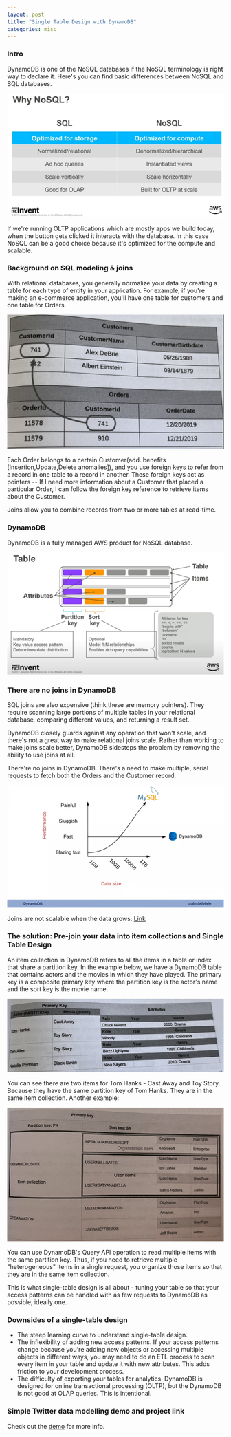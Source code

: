 ```yaml
---
layout: post
title: "Single Table Design with DynamoDB"
categories: misc
---
```


### Intro

DynamoDB is one of the NoSQL databases if the NoSQL terminology is right way to declare it. Here's you can find basic differences between NoSQL and SQL databases.

![Differences](/assets/01/001-diff.png)

If we're running OLTP applications which are mostly apps we build today, when the button gets clicked it interacts with the database. In this case NoSQL can be a good choice because it's optimized for the compute and scalable.

### Background on SQL modeling & joins

With relational databases, you generally normalize your data by creating a table for each type of entity in your application. For example, if you're making an e-commerce application, you'll have one table for customers and one table for Orders.

![Joins](/assets/01/001.1-joins.png)

Each Order belongs to a certain Customer(add. benefits [Insertion,Update,Delete anomalies]), and you use foreign keys to refer from a record in one table to a record in another. These foreign keys act as pointers -- If I need more information about a Customer that placed a particular Order, I can follow the foreign key reference to retrieve items about the Customer.

Joins allow you to combine records from two or more tables at read-time.

### DynamoDB

DynamoDB is a fully managed AWS product for NoSQL database.

![DDB](/assets/01/002-dynamodb.png)


### There are no joins in DynamoDB

SQL joins are also expensive (think these are memory pointers). They require scanning large portions of multiple tables in your relational database, comparing different values, and returning a result set.

DynamoDB closely guards against any operation that won't scale, and there's not a great way to make relational joins scale. Rather than working to make joins scale better, DynamoDB sidesteps the problem by removing the ability to use joins at all.

There're no joins in DynamoDB. There's a need to make multiple, serial requests to fetch both the Orders and the Customer record.

![Performance](/assets/01/003-performance.png)

Joins are not scalable when the data grows: [Link][youtube-link]

### The solution: Pre-join your data into item collections and Single Table Design

An item collection in DynamoDB refers to all the items in a table or index that share a partition key. In the example below, we have a DynamoDB table that contains actors and the movies in which they have played. The primary key is a composite primary key where the partition key is the actor's name and the sort key is the movie name.

![Item Collection](/assets/01/004.1-itemcolls.png)

You can see there are two items for Tom Hanks - Cast Away and Toy Story. Because they have the same partition key of Tom Hanks. They are in the same item collection. Another example:

![Item Collection](/assets/01/004.2-itemcolls.png)

You can use DynamoDB's Query API operation to read multiple items with the same partition key. Thus, if you need to retrieve multiple "heterogeneous" items in a single request, you organize those items so that they are in the same item collection. 

This is what single-table design is all about - tuning your table so that your access patterns can be handled with as few requests to DynamoDB as possible, ideally one. 

### Downsides of a single-table design

- The steep learning curve to understand single-table design.
- The inflexibility of adding new access patterns. If your access patterns change because you're adding new objects or accessing multiple objects in different ways, you may need to do an ETL process to scan every item in your table and update it with new attributes. This adds friction to your development process.
- The difficulty of exporting your tables for analytics. DynamoDB is designed for online transactional processing (OLTP), but the DynamoDB is not good at OLAP queries. This is intentional.


### Simple Twitter data modelling demo and project link

Check out the [demo][demo-link] for more info.

[youtube-link]: https://www.youtube.com/watch?v=6yqfmXiZTlM&t=1580s
[demo-link]: https://github.com/ahmetsoykan/std-with-ddb/blob/main/README.md#std-data-modeling-demo
